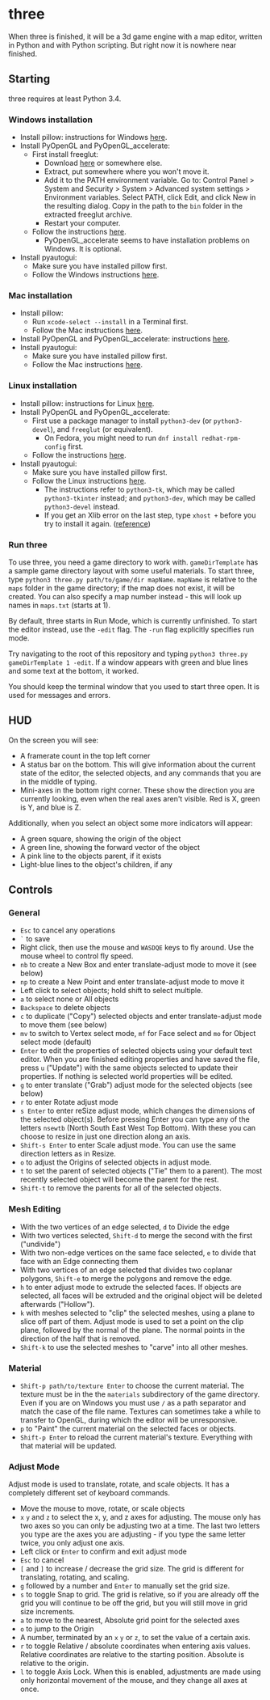# three

When three is finished, it will be a 3d game engine with a map editor, written in Python and with Python scripting. But right now it is nowhere near finished.

## Starting

three requires at least Python 3.4.

### Windows installation
- Install pillow: instructions for Windows [here](https://pillow.readthedocs.io/en/3.0.0/installation.html#windows-installation).
- Install PyOpenGL and PyOpenGL_accelerate:
  - First install freeglut:
    - Download [here](http://www.transmissionzero.co.uk/software/freeglut-devel/) or somewhere else.
    - Extract, put somewhere where you won't move it.
    - Add it to the PATH environment variable. Go to: Control Panel > System and Security > System > Advanced system settings > Environment variables. Select PATH, click Edit, and click New in the resulting dialog. Copy in the path to the `bin` folder in the extracted freeglut archive.
    - Restart your computer.
  - Follow the instructions [here](http://pyopengl.sourceforge.net/documentation/installation.html).
    - PyOpenGL_accelerate seems to have installation problems on Windows. It is optional.
- Install pyautogui: 
  - Make sure you have installed pillow first.
  - Follow the Windows instructions [here](https://pyautogui.readthedocs.io/en/latest/install.html).

### Mac installation
- Install pillow:
  - Run `xcode-select --install` in a Terminal first.
  - Follow the Mac instructions [here](https://pillow.readthedocs.io/en/3.0.0/installation.html#os-x-installation).
- Install PyOpenGL and PyOpenGL_accelerate: instructions [here](http://pyopengl.sourceforge.net/documentation/installation.html).
- Install pyautogui: 
  - Make sure you have installed pillow first.
  - Follow the Mac instructions [here](https://pyautogui.readthedocs.io/en/latest/install.html).

### Linux installation
- Install pillow: instructions for Linux [here](https://pillow.readthedocs.io/en/3.0.0/installation.html#linux-installation).
- Install PyOpenGL and PyOpenGL_accelerate:
  - First use a package manager to install `python3-dev` (or `python3-devel`), and `freeglut` (or equivalent).
    - On Fedora, you might need to run `dnf install redhat-rpm-config` first.
  - Follow the instructions [here](http://pyopengl.sourceforge.net/documentation/installation.html).
- Install pyautogui: 
  - Make sure you have installed pillow first.
  - Follow the Linux instructions [here](https://pyautogui.readthedocs.io/en/latest/install.html).
    - The instructions refer to `python3-tk`, which may be called `python3-tkinter` instead; and `python3-dev`, which may be called `python3-devel` instead. 
    - If you get an Xlib error on the last step, type `xhost +` before you try to install it again. ([reference](https://ubuntuforums.org/showthread.php?t=2290602))

### Run three

To use three, you need a game directory to work with. `gameDirTemplate` has a sample game directory layout with some useful materials. To start three, type `python3 three.py path/to/game/dir mapName`. `mapName` is relative to the `maps` folder in the game directory; if the map does not exist, it will be created. You can also specify a map number instead - this will look up names in `maps.txt` (starts at 1).

By default, three starts in Run Mode, which is currently unfinished. To start the editor instead, use the `-edit` flag. The `-run` flag explicitly specifies run mode.

Try navigating to the root of this repository and typing `python3 three.py gameDirTemplate 1 -edit`. If a window appears with green and blue lines and some text at the bottom, it worked.

You should keep the terminal window that you used to start three open. It is used for messages and errors.

## HUD

On the screen you will see:
- A framerate count in the top left corner
- A status bar on the bottom. This will give information about the current state of the editor, the selected objects, and any commands that you are in the middle of typing.
- Mini-axes in the bottom right corner. These show the direction you are currently looking, even when the real axes aren't visible. Red is X, green is Y, and blue is Z.

Additionally, when you select an object some more indicators will appear:
- A green square, showing the origin of the object
- A green line, showing the forward vector of the object
- A pink line to the objects parent, if it exists
- Light-blue lines to the object's children, if any

## Controls

### General
- `Esc` to cancel any operations
- `` ` `` to save
- Right click, then use the mouse and `WASDQE` keys to fly around. Use the mouse wheel to control fly speed.
- `nb` to create a New Box and enter translate-adjust mode to move it (see below)
- `np` to create a New Point and enter translate-adjust mode to move it
- Left click to select objects; hold shift to select multiple.
- `a` to select none or All objects
- `Backspace` to delete objects
- `c` to duplicate ("Copy") selected objects and enter translate-adjust mode to move them (see below)
- `mv` to switch to Vertex select mode, `mf` for Face select and `mo` for Object select mode (default)
- `Enter` to edit the properties of selected objects using your default text editor. When you are finished editing properties and have saved the file, press `u` ("Update") with the same objects selected to update their properties. If nothing is selected world properties will be edited.
- `g` to enter translate ("Grab") adjust mode for the selected objects (see below)
- `r` to enter Rotate adjust mode
- `s Enter` to enter reSize adjust mode, which changes the dimensions of the selected object(s). Before pressing Enter you can type any of the letters `nsewtb` (North South East West Top Bottom). With these you can choose to resize in just one direction along an axis.
- `Shift-s Enter` to enter Scale adjust mode. You can use the same direction letters as in Resize.
- `o` to adjust the Origins of selected objects in adjust mode.
- `t` to set the parent of selected objects ("Tie" them to a parent). The most recently selected object will become the parent for the rest.
- `Shift-t` to remove the parents for all of the selected objects.
 
### Mesh Editing
- With the two vertices of an edge selected, `d` to Divide the edge
- With two vertices selected, `Shift-d` to merge the second with the first ("undivide")
- With two non-edge vertices on the same face selected, `e` to divide that face with an Edge connecting them
- With two vertices of an edge selected that divides two coplanar polygons, `Shift-e` to merge the polygons and remove the edge.
- `h` to enter adjust mode to extrude the selected faces. If objects are selected, all faces will be extruded and the original object will be deleted afterwards ("Hollow").
- `k` with meshes selected to "clip" the selected meshes, using a plane to slice off part of them. Adjust mode is used to set a point on the clip plane, followed by the normal of the plane. The normal points in the direction of the half that is removed. 
- `Shift-k` to use the selected meshes to "carve" into all other meshes.

### Material
- `Shift-p path/to/texture Enter` to choose the current material. The texture must be in the the `materials` subdirectory of the game directory. Even if you are on Windows you must use `/` as a path separator and match the case of the file name. Textures can sometimes take a while to transfer to OpenGL, during which the editor will be unresponsive.
- `p` to "Paint" the current material on the selected faces or objects.
- `Shift-p Enter` to reload the current material's texture. Everything with that material will be updated.

### Adjust Mode

Adjust mode is used to translate, rotate, and scale objects. It has a completely different set of keyboard commands.

- Move the mouse to move, rotate, or scale objects
- `x` `y` and `z` to select the x, y, and z axes for adjusting. The mouse only has two axes so you can only be adjusting two at a time. The last two letters you type are the axes you are adjusting - if you type the same letter twice, you only adjust one axis.
- Left click or `Enter` to confirm and exit adjust mode
- `Esc` to cancel
- `[` and `]` to increase / decrease the grid size. The grid is different for translating, rotating, and scaling.
- `g` followed by a number and `Enter` to manually set the grid size.
- `s` to toggle Snap to grid. The grid is relative, so if you are already off the grid you will continue to be off the grid, but you will still move in grid size increments.
- `a` to move to the nearest, Absolute grid point for the selected axes
- `o` to jump to the Origin
- A number, terminated by an `x` `y` or `z`, to set the value of a certain axis.
- `r` to toggle Relative / absolute coordinates when entering axis values. Relative coordinates are relative to the starting position. Absolute is relative to the origin.
- `l` to toggle Axis Lock. When this is enabled, adjustments are made using only horizontal movement of the mouse, and they change all axes at once.

